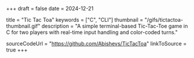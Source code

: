 +++
draft = false
date = 2024-12-21

title = "Tic Tac Toa"
keywords = ["C", "CLI"]
thumbnail  = "/gifs/tictactoa-thumbnail.gif"
description =  "A simple terminal-based Tic-Tac-Toe game in C for two players with real-time input handling and color-coded turns."

sourceCodeUrl = "https://github.com/Abishevs/TicTacToa"
linkToSource = true
+++
